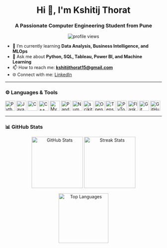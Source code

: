 <h1 align="center">Hi 👋, I'm Kshitij Thorat</h1>
<h3 align="center">A Passionate Computer Engineering Student  from Pune</h3>

<p align="center">
  <img src="https://komarev.com/ghpvc/?username=KshitijT15&label=Profile%20views&color=0e75b6&style=flat" alt="profile views"/>
</p>

- 🌱 I’m currently learning **Data Analysis, Business Intelligence, and MLOps**
- 💬 Ask me about **Python, SQL, Tableau, Power BI, and Machine Learning**
- 📫 How to reach me: **kshitijthorat15@gmail.com**
- 🌐 Connect with me: [LinkedIn](https://linkedin.com/in/kshitij-thorat-15july2005)

---

### ⚙️ Languages & Tools
<p>
  <img src="https://cdn.jsdelivr.net/gh/devicons/devicon/icons/python/python-original.svg" height="32" alt="Python"/>
  <img src="https://cdn.jsdelivr.net/gh/devicons/devicon/icons/java/java-original.svg" height="32" alt="Java"/>
  <img src="https://cdn.jsdelivr.net/gh/devicons/devicon/icons/c/c-original.svg" height="32" alt="C"/>
  <img src="https://cdn.jsdelivr.net/gh/devicons/devicon/icons/cplusplus/cplusplus-original.svg" height="32" alt="C++"/>
  <img src="https://cdn.jsdelivr.net/gh/devicons/devicon/icons/mysql/mysql-original.svg" height="32" alt="MySQL"/>
  <img src="https://cdn.jsdelivr.net/gh/devicons/devicon/icons/pandas/pandas-original.svg" height="32" alt="Pandas"/>
  <img src="https://cdn.jsdelivr.net/gh/devicons/devicon/icons/numpy/numpy-original.svg" height="32" alt="NumPy"/>
  <img src="https://cdn.jsdelivr.net/gh/devicons/devicon/icons/scikitlearn/scikitlearn-original.svg" height="32" alt="scikit-learn"/>
  <img src="https://cdn.jsdelivr.net/gh/devicons/devicon/icons/opencv/opencv-original.svg" height="32" alt="OpenCV"/>
  <img src="https://cdn.jsdelivr.net/gh/devicons/devicon/icons/tensorflow/tensorflow-original.svg" height="32" alt="TensorFlow"/>
  <img src="https://cdn.jsdelivr.net/gh/devicons/devicon/icons/pytorch/pytorch-original.svg" height="32" alt="PyTorch"/>
  <img src="https://cdn.jsdelivr.net/gh/devicons/devicon/icons/flask/flask-original.svg" height="32" alt="Flask"/>
  <img src="https://cdn.jsdelivr.net/gh/devicons/devicon/icons/git/git-original.svg" height="32" alt="Git"/>
  <img src="https://cdn.jsdelivr.net/gh/devicons/devicon/icons/github/github-original.svg" height="32" alt="GitHub"/>
</p>

---

### 📊 GitHub Stats
<p align="center">
  <img src="https://github-readme-stats.vercel.app/api?username=KshitijT15&show_icons=true&rank_icon=github&hide_border=true" height="165" alt="GitHub Stats"/>
  <img src="https://github-readme-streak-stats.herokuapp.com?user=KshitijT15&hide_border=true" height="165" alt="Streak Stats"/>
</p>

<p align="center">
  <img src="https://github-readme-stats.vercel.app/api/top-langs/?username=KshitijT15&layout=compact&hide_border=true" height="160" alt="Top Languages"/>
</p>
